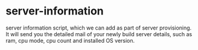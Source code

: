 server-information
==================

server information script, which we can add as part of server provisioning. It will send you the detailed mail of your newly build server details, such as ram, cpu mode, cpu count and installed OS version.
